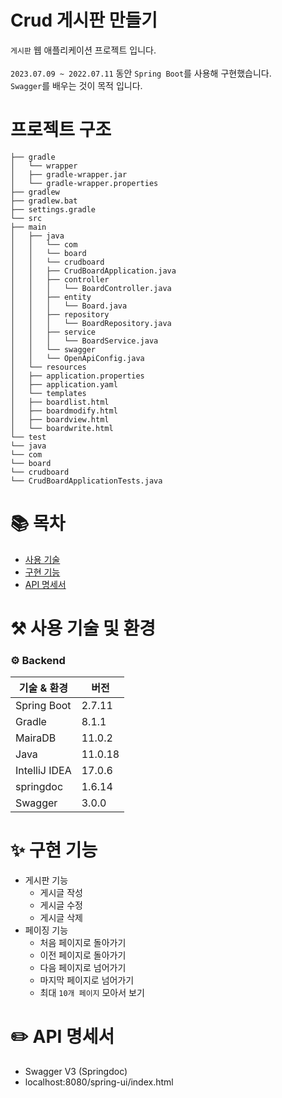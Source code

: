 # Crud 게시판 만들기

`게시판` 웹 애플리케이션 프로젝트 입니다. <br/><br/>
`2023.07.09 ~ 2022.07.11` 동안 `Spring Boot`를 사용해 구현했습니다.<br>
`Swagger`를 배우는 것이 목적 입니다.<br>

# 프로젝트 구조

```
├── gradle
│   └── wrapper
│   ├── gradle-wrapper.jar
│   └── gradle-wrapper.properties
├── gradlew
├── gradlew.bat
├── settings.gradle
└── src
├── main
│   ├── java
│   │   └── com
│   │   └── board
│   │   └── crudboard
│   │   ├── CrudBoardApplication.java
│   │   ├── controller
│   │   │   └── BoardController.java
│   │   ├── entity
│   │   │   └── Board.java
│   │   ├── repository
│   │   │   └── BoardRepository.java
│   │   ├── service
│   │   │   └── BoardService.java
│   │   └── swagger
│   │   └── OpenApiConfig.java
│   └── resources
│   ├── application.properties
│   ├── application.yaml
│   └── templates
│   ├── boardlist.html
│   ├── boardmodify.html
│   ├── boardview.html
│   └── boardwrite.html
└── test
└── java
└── com
└── board
└── crudboard
└── CrudBoardApplicationTests.java
```

# 📚 목차

- [사용 기술](#-사용-기술-및-환경)
- [구현 기능](#-구현-기능)
- [API 명세서](#-API-명세서)

# ⚒️ 사용 기술 및 환경

### ⚙️ Backend

| 기술 & 환경   | 버전    |
| ------------- | ------- |
| Spring Boot   | 2.7.11  |
| Gradle        | 8.1.1   |
| MairaDB       | 11.0.2  |
| Java          | 11.0.18 |
| IntelliJ IDEA | 17.0.6  |
| springdoc     | 1.6.14  |
| Swagger       | 3.0.0   |

# ✨ 구현 기능

- 게시판 기능
  - 게시글 작성
  - 게시글 수정
  - 게시글 삭제
- 페이징 기능
  - 처음 페이지로 돌아가기
  - 이전 페이지로 돌아가기
  - 다음 페이지로 넘어가기
  - 마지막 페이지로 넘어가기
  - 최대 `10개 페이지` 모아서 보기

# ✏️ API 명세서

- Swagger V3 (Springdoc)
- localhost:8080/spring-ui/index.html
